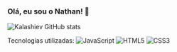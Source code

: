 ### Olá, eu sou o Nathan! 👋


![Kalashiev GitHub stats](https://github-readme-stats.vercel.app/api?username=kalashiev&show_icons=true&theme=radical)






Tecnologias utilizadas:
![JavaScript](https://img.shields.io/badge/JavaScript-F7DF1E?style=for-the-badge&logo=javascript&logoColor=black)
![HTML5](https://img.shields.io/badge/HTML5-E34F26?style=for-the-badge&logo=html5&logoColor=white)
![CSS3](https://img.shields.io/badge/CSS3-1572B6?style=for-the-badge&logo=css3&logoColor=white)



